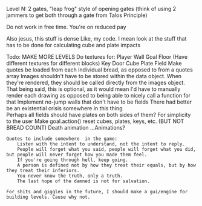 Level N: 2 gates, "leap frog" style of opening gates (think of using 2 jammers to get both through a gate from Talos Principle)

Do not work in free time. You're on reduced pay

Also jesus, this stuff is dense
Like, my code. I mean look at the stuff that has to be done for calculating cube and plate impacts

Todo: <!-- Comment means it's been completed -->
	MAKE MORE LEVELS
	<!-- Make textures working (then figure out hitboxes) -->
	Do textures for:
		Player
		<!-- Critter -->
		Wall
		<!-- Bread -->
		Goal
		Floor (Have different textures for different blocks)
		Key
		Door
		Cube
		Plate
		Field
	Make quotes be loaded from each individual bread, as opposed to from a quotes array
	Images shouldn't have to be stored within the data object. When they're rendered, they should be called directly from the images object.
		That being said, this is optional, as it would mean I'd have to manually render each drawing as opposed to being able to nicely call a function for that
	Implement no-jump walls that don't have to be fields
	<!-- Reset level on death -->
	There had better be an existential crisis somewhere in this thing	
	<!-- Perhaps an innate reset function within each world level? -->
	<!-- Perhaps put the entire world data object into its own file, just for simpler level design. 
		Make world.js purely for rendering
		Make entities.js purely for interactions (it's OK if this and world have some overlap)
		Make a new data.js purely for storing world data -->
	Perhaps all fields should have plates on both sides of them? For simplicity to the user
	<!-- Make fields work possible to work based on multiple pressure plates where only one has to be open -->
	Make goal.action() reset cubes, plates, keys, etc. (BUT NOT BREAD COUNT)
	<!-- More debug tools -->
	<!-- Implement quotes -->
	<!-- Implement snowman style banner announcements (useful for quotes given on picking up bread) -->
	Death animation
	...Animations?


	Quotes to include somewhere  in the game:
		Listen with the intent to understand, not the intent to reply.
		People will forget what you said, people will forget what you did, but people will never forget how you made them feel.
		If you're going through hell, keep going.
		A person is defined not by how they treat their equals, but by how they treat their inferiors.
		You never know the truth, only a truth.
		The last hope of the damned is not for salvation.

	For shits and giggles in the future, I should make a gui/engine for building levels. Cause why not.